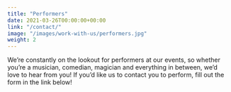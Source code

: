```yaml
---
title: "Performers"
date: 2021-03-26T00:00:00+00:00
link: "/contact/"
image: "/images/work-with-us/performers.jpg"
weight: 2
---
```


We’re constantly on the lookout for performers at our events, so whether you’re a musician, comedian, magician and everything in between, we’d love to hear from you! If you’d like us to contact you to perform, fill out the form in the link below!
